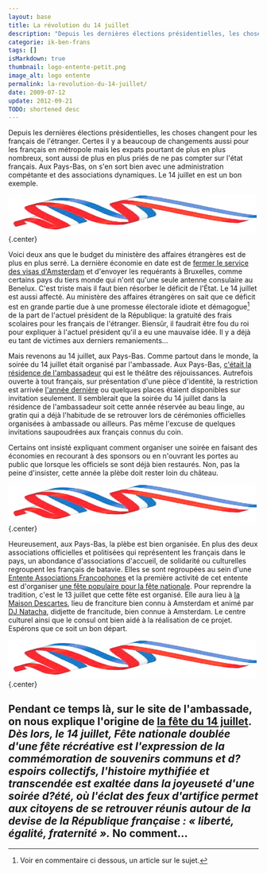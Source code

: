 ```yaml
---
layout: base
title: La révolution du 14 juillet
description: "Depuis les dernières élections présidentielles, les choses changent pour les français de l'étranger. Certes il y a beaucoup de changements aussi pour les f"
categorie: ik-ben-frans
tags: []
isMarkdown: true
thumbnail: logo-entente-petit.png
image_alt: logo entente
permalink: la-revolution-du-14-juillet/
date: 2009-07-12
update: 2012-09-21
TODO: shortened desc
---
```


Depuis les dernières élections présidentielles, les choses changent pour les français de l'étranger. Certes il y a beaucoup de changements aussi pour les français en métropole mais les expats pourtant de plus en plus nombreux, sont aussi de plus en plus priés de ne pas compter sur l'état français. Aux Pays-Bas, on s'en sort bien avec une administration compétante et des associations dynamiques. Le 14 juillet en est un bon exemple.

![logo entente](logo-entente-petit.png){.center}

Voici deux ans que le budget du ministère des affaires étrangères est de plus en plus serré. La dernière économie en date est de [fermer le service des visas d'Amsterdam](http://www.consulfrance-amsterdam.org/article.php3?id_article=563) et d'envoyer les requérants à Bruxelles, comme certains pays du tiers monde qui n'ont qu'une seule antenne consulaire au Benelux. C'est triste mais il faut bien résorber le déficit de l'État. Le 14 juillet est aussi affecté. Au ministère des affaires étrangères on sait que ce déficit est en grande partie due à une promesse électorale idiote et démagogue[^1] de la part de l'actuel président de la République: la gratuité des frais scolaires pour les français de l'étranger. Biensûr, il faudrait être fou du roi pour expliquer à l'actuel président qu'il a eu une mauvaise idée. Il y a déjà eu tant de victimes aux derniers remaniements... 

Mais revenons au 14 juillet, aux Pays-Bas. Comme partout dans le monde, la soirée du 14 juillet était organisé par l'ambassade. Aux Pays-Bas, [c'était la résidence de l'ambassadeur](/juillet-batave) qui est le théâtre des réjouissances. Autrefois ouverte à tout français, sur présentation d'une pièce d'identité, la restriction est arrivée [l'année dernière](/juillet-sans)  ou quelques places étaient disponibles sur invitation seulement. Il semblerait que la soirée du 14 juillet dans la résidence de l'ambassadeur soit cette année réservée au beau linge, au gratin qui a déjà l'habitude de se retrouver lors de cérémonies officielles organisées à ambassade ou ailleurs. Pas même l'excuse de quelques invitations saupoudrées aux français connus du coin.

Certains ont insisté expliquant comment organiser une soirée en faisant des économies en recourant à des sponsors ou en n'ouvrant les portes au public que lorsque les officiels se sont déjà bien restaurés. Non, pas la peine d'insister, cette année la plèbe doit rester loin du château.

![logo entente](logo-entente-petit.png){.center}

Heureusement, aux Pays-Bas, la plèbe est bien organisée. En plus des deux associations officielles et politisées qui représentent les français dans le pays, un abondance d'associations d'accueil, de solidarité ou culturelles regroupent les français de batavie. Elles se sont regroupées au sein d'une [Entente Associations Francophones](http://ententefrancophone.wordpress.com/) et la première activité de cet entente est d'organiser [une fête populaire pour la fête nationale](http://ententefrancophone.wordpress.com/2009/07/02/soiree-dansante-%C2%AB-bal-populaire-%C2%BB-le-lundi-13-juillet-2009-de-19h-a-23h-a-la-maison-descartes-d%E2%80%99amsterdam/). Pour reprendre la tradition, c'est le 13 juillet que cette fête est organisé. Elle aura lieu à [la Maison Descartes](http://www.maisondescartes.com/site/), lieu de franciture bien connu à Amsterdam et animé par [DJ Natacha](http://www.oh-la-la.nl/index.php), didjette de francitude, bien connue à Amsterdam. Le centre culturel ainsi que le consul ont bien aidé à la réalisation de ce projet. Espérons que ce soit un bon départ.

![logo entente](logo-entente-petit.png){.center}

Pendant ce temps là, sur le site de l'ambassade, on nous explique l'origine de [la fête du 14 juillet](http://www.ambafrance-nl.org/france_paysbas/spip.php?article11080). *Dès lors, le 14 juillet, Fête nationale doublée d'une fête récréative est l'expression de la commémoration de souvenirs communs et d?espoirs collectifs, l'histoire mythifiée et transcendée est exaltée dans la joyeuseté d'une soirée d?été, où l'éclat des feux d'artifice permet aux citoyens de se retrouver réunis autour de la devise de la République française : « liberté, égalité, fraternité ».* No comment...
---
[^1]: Voir en commentaire ci dessous, un article sur le sujet.